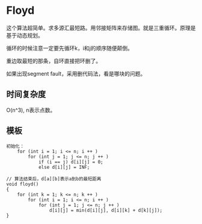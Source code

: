 # Floyd

这个算法超简单。求多源汇最短路。用邻接矩阵来存储图。就是三重循环。原理是基于动态规划。

循环的时候注意一定要先循环k，i和j的顺序随便颠倒。

重边取最短的那条，自环直接把环删了。

如果出现segment fault，采用删代码法，看是哪块的问题。

## 时间复杂度

O(n^3), n表示点数。

## 模板

```
初始化：
    for (int i = 1; i <= n; i ++ )
        for (int j = 1; j <= n; j ++ )
            if (i == j) d[i][j] = 0;
            else d[i][j] = INF;

// 算法结束后，d[a][b]表示a到b的最短距离
void floyd()
{
    for (int k = 1; k <= n; k ++ )
        for (int i = 1; i <= n; i ++ )
            for (int j = 1; j <= n; j ++ )
                d[i][j] = min(d[i][j], d[i][k] + d[k][j]);
}
```
